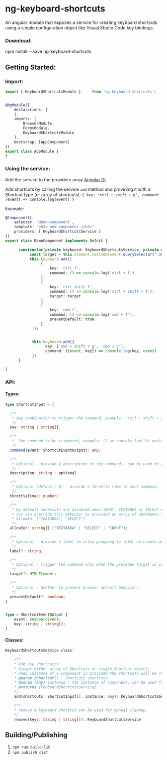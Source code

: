 # ng-keyboard-shortcuts

An angular module that exposes a service for creating keyboard shortcuts using a simple configuration object like Visual Studio Code key bindings.

### Download:

npm install --save ng-keyboard-shortcuts


## Getting Started:

### Import:
```typescript
import { KeyboardShortcutsModule }     from 'ng-keyboard-shortcuts';


@NgModule({
    declarations: [
    ],
    imports: [
        BrowserModule,
        FormsModule,
        KeyboardShortcutsModule
    ],
    bootstrap: [AppComponent]
})
export class AppModule {
}
```



### Using the service:

Add the service to the providers array [Angular DI](https://angular.io/guide/hierarchical-dependency-injection)

Add shortcuts by calling the service ```add``` method and providing it with a Shortcut type (or array of shortcuts):
``` { key: "ctrl + shift + g", command: (event) => console.log(event) } ```

Example:
```typescript
@Component({
    selector: 'demo-component',
    template: "<h2> new component </h2>"
    providers: [ KeyboardShortcutsService ]
})
export class DemoComponent implements OnInit {

      constructor(private keyboard: KeyboardShortcutsService, private element: ElementRef) {
           const target = this.element.nativeElement.querySelector(".demo-input");
           this.keyboard.add([
                {
                    key: 'ctrl f',
                    command: () => console.log('ctrl + f')
                },
                {
                    key: 'ctrl shift f',
                    command: () => console.log('ctrl + shift + f'),
                    target: target
                },
                {
                    key: 'cmd f',
                    command: () => console.log('cmd + f'),
                    preventDefault: true
                }
            ]);


            this.keyboard.add({
                  key: ['cmd + shift + g', 'cmd + g'],
                  command: ({event, key}) => console.log(key, event)
            })
      }

}
```

### API:

#### Types:
```typescript
type ShortcutInput = {

  /**
   * key combination to trigger the command, example: "ctrl + shift + g" or ["ctrl + g", "cmd + g"]
   */
  key: string | string[],

  /**
   *  the command to be triggered, example: () => console.log('hi world')
   */
  command(event: ShortcutEventOutput): any;

  /**
   * Optional - provide a description to the command - can be used to render an help menu.
   */
  description: string - optional

  /**
   * Optional (default: 0) - provide a throttle time to each command.
   */
  throttleTime?: number;

  /**
   * By default shortcuts are disabled when INPUT, TEXTAREA or SELECT elements are in focus
   * you can override this behavior by provided an array of nodeNames to allow in. example:
   * allowIn: ["TEXTAREA", "SELECT"]
   */
  allowIn?: string[] ("TEXTAREA" | "SELECT" | "INPUT");

  /**
   * Optional - provide a label to allow grouping to later on create an help menu if needed.
   */
  label?: string;

  /**
   * Optional - trigger the command only when the provided target is in focus.
   */
  target?: HTMLElement;

  /**
   * Optional - Whether to prevent browser default behavior.
   */
  preventDefault?: boolean;
}


type = ShortcutEventOutput {
    event: KeyboardEvent;
    key: string | string[];
}

```



#### Classes:
```typescript
KeyboardShortcutsService class:

    /**
    * Add new shortcut/s
    * Accept either array of Shortcuts or single Shortcut object.
    * when instance of a component is provided the shortcuts will be removed when the component is destroyed(make sure to define ngOnDestroy otherwise angular won't call it)
    * @param {Shortcut[] | Shortcut} shortcuts
    * @param {any} instance - the instance of component, can be used for cleanup - make sure to add ngOnDestroy.
    * @returns {KeyboardShortcutsService}
    */
    add(shortcuts: ShortcutInput[], instance: any): KeyboardShortcutsService;

    /**
    * remove a keyboard shortcut can be used for manual cleanup.
    */
    remove(keys: string | string[]): KeyboardShortcutsService

```


## Building/Publishing

1. ```npm run build-lib```
2. ```npm publish dist```